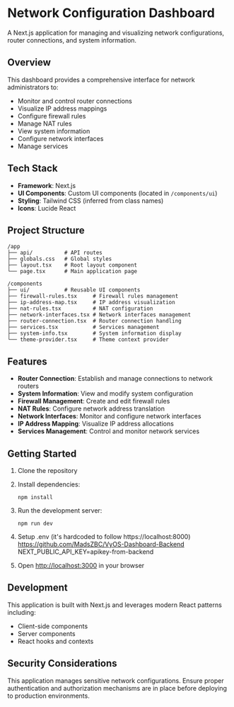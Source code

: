 # Network Configuration Dashboard

A Next.js application for managing and visualizing network configurations, router connections, and system information.

## Overview

This dashboard provides a comprehensive interface for network administrators to:

- Monitor and control router connections
- Visualize IP address mappings
- Configure firewall rules
- Manage NAT rules
- View system information
- Configure network interfaces
- Manage services

## Tech Stack

- **Framework**: Next.js
- **UI Components**: Custom UI components (located in `/components/ui`)
- **Styling**: Tailwind CSS (inferred from class names)
- **Icons**: Lucide React

## Project Structure

```
/app
├── api/          # API routes
├── globals.css   # Global styles
├── layout.tsx    # Root layout component
└── page.tsx      # Main application page

/components
├── ui/           # Reusable UI components
├── firewall-rules.tsx     # Firewall rules management
├── ip-address-map.tsx     # IP address visualization
├── nat-rules.tsx          # NAT configuration
├── network-interfaces.tsx # Network interfaces management
├── router-connection.tsx  # Router connection handling
├── services.tsx           # Services management
├── system-info.tsx        # System information display
└── theme-provider.tsx     # Theme context provider
```

## Features

- **Router Connection**: Establish and manage connections to network routers
- **System Information**: View and modify system configuration
- **Firewall Management**: Create and edit firewall rules
- **NAT Rules**: Configure network address translation
- **Network Interfaces**: Monitor and configure network interfaces
- **IP Address Mapping**: Visualize IP address allocations
- **Services Management**: Control and monitor network services

## Getting Started

1. Clone the repository
2. Install dependencies:
   ```
   npm install
   ```
3. Run the development server:
   ```
   npm run dev
   ```
4. Setup .env (it's hardcoded to follow https://localhost:8000) https://github.com/MadsZBC/VyOS-Dashboard-Backend
NEXT_PUBLIC_API_KEY=apikey-from-backend

5. Open [http://localhost:3000](http://localhost:3000) in your browser


## Development

This application is built with Next.js and leverages modern React patterns including:
- Client-side components
- Server components
- React hooks and contexts

## Security Considerations

This application manages sensitive network configurations. Ensure proper authentication and authorization mechanisms are in place before deploying to production environments. 